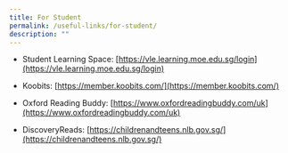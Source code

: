 ```yaml
---
title: For Student
permalink: /useful-links/for-student/
description: ""
---
```

* Student Learning Space: [https://vle.learning.moe.edu.sg/login](https://vle.learning.moe.edu.sg/login)

* Koobits: [https://member.koobits.com/](https://member.koobits.com/)


* Oxford Reading Buddy: [https://www.oxfordreadingbuddy.com/uk](https://www.oxfordreadingbuddy.com/uk)

* DiscoveryReads: [https://childrenandteens.nlb.gov.sg/](https://childrenandteens.nlb.gov.sg/)
